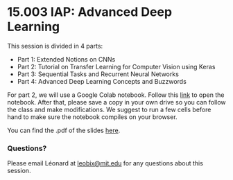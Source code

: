 # 15.003 IAP: Advanced Deep Learning

This session is divided in 4 parts:
- Part 1: Extended Notions on CNNs
- Part 2: Tutorial on Transfer Learning for Computer Vision using Keras
- Part 3: Sequential Tasks and Recurrent Neural Networks
- Part 4: Advanced Deep Learning Concepts and Buzzwords

For part 2, we will use a Google Colab notebook. Follow this [link](https://colab.research.google.com/drive/1oQo5IsO4C6xBb6EFoaoinmYqvj1pg62I?usp=sharing) to open the notebook. After that, please save a copy in your own drive so you can follow the class and make modifications.
We suggest to run a few cells before hand to make sure the notebook compiles on your browser.

You can find the .pdf of the slides [here](https://www.dropbox.com/s/kwg3cu6xogdh7az/Advanced%20Deep%20Learning%202022%20MBAn.pdf?dl=0).

### Questions?

Please email Léonard at leobix@mit.edu for any questions about this session.
